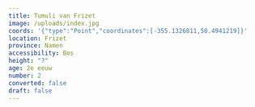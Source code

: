 ```yaml
---
title: Tumuli van Frizet
image: /uploads/index.jpg
coords: '{"type":"Point","coordinates":[-355.1326811,50.4941219]}'
location: Frizet
province: Namen
accessibility: Bos
height: "?"
age: 2e eeuw
number: 2
converted: false
draft: false
---
```


